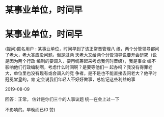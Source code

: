 # 某事业单位，时间早

# 某事业单位，时间早

(提问)匿名用户 : 某事业单位，时间早到了该正常晋管理八 级，两个分管领导都问了老大，老大答应没问题。但是过两 天老大又给两个分管领导说要开会研究（说是因为两个行政 编制的要调入，要再统筹起来考虑我何时晋级），我是事业 编不影响他们行政编制啊，考虑什么时间啊？是要等他们一 起办吗？我没有得罪老大，单位里也没有现有或会调入的竞 争者。是不是也不能直接去问老大？他平时冠冕堂皇的，肯 定会说我们年轻人不好好做事，总惦记这些利益的事

2019-08-09

回答：正常。 估计是你们三个的人事议题 统一在会上过一下

不影响的。早晚而已(0 赞)